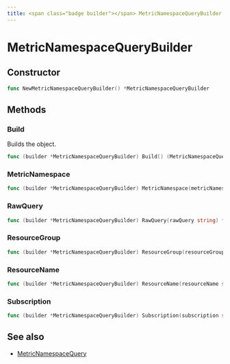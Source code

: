 ```yaml
---
title: <span class="badge builder"></span> MetricNamespaceQueryBuilder
---
```

# <span class="badge builder"></span> MetricNamespaceQueryBuilder

## Constructor

```go
func NewMetricNamespaceQueryBuilder() *MetricNamespaceQueryBuilder
```
## Methods

### <span class="badge object-method"></span> Build

Builds the object.

```go
func (builder *MetricNamespaceQueryBuilder) Build() (MetricNamespaceQuery, error)
```

### <span class="badge object-method"></span> MetricNamespace

```go
func (builder *MetricNamespaceQueryBuilder) MetricNamespace(metricNamespace string) *MetricNamespaceQueryBuilder
```

### <span class="badge object-method"></span> RawQuery

```go
func (builder *MetricNamespaceQueryBuilder) RawQuery(rawQuery string) *MetricNamespaceQueryBuilder
```

### <span class="badge object-method"></span> ResourceGroup

```go
func (builder *MetricNamespaceQueryBuilder) ResourceGroup(resourceGroup string) *MetricNamespaceQueryBuilder
```

### <span class="badge object-method"></span> ResourceName

```go
func (builder *MetricNamespaceQueryBuilder) ResourceName(resourceName string) *MetricNamespaceQueryBuilder
```

### <span class="badge object-method"></span> Subscription

```go
func (builder *MetricNamespaceQueryBuilder) Subscription(subscription string) *MetricNamespaceQueryBuilder
```

## See also

 * <span class="badge object-type-struct"></span> [MetricNamespaceQuery](./object-MetricNamespaceQuery.md)
